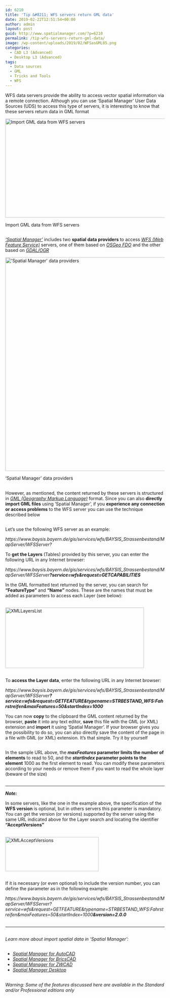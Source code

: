 ```yaml
---
id: 6210
title: 'Tip &#8211; WFS servers return GML data'
date: 2019-02-22T12:51:54+00:00
author: admin
layout: post
guid: http://www.spatialmanager.com/?p=6210
permalink: /tip-wfs-servers-return-gml-data/
image: /wp-content/uploads/2019/02/WFSasGML85.png
categories:
  - CAD L3 (Advanced)
  - Desktop L3 (Advanced)
tags:
  - Data sources
  - GML
  - Tricks and Tools
  - WFS
---
```

<p>
  WFS data servers provide the ability to access vector spatial information via a remote connection. Although you can use &#8216;Spatial Manager&#8217; User Data Sources (UDS) to access this type of servers, it is interesting to know that these servers return data in GML format
</p>

<p>
  <!--more-->
</p>

<div>
  <a href="http://www.spatialmanager.com/wp-content/uploads/2019/02/WFS_as_GMData2.png" target="_blank" rel="nofollow"><img src="http://www.spatialmanager.com/wp-content/uploads/2019/02/WFS_as_GMData2-1024x511.png" alt="Import GML data from WFS servers" width="625" height="312" srcset="http://www.spatialmanager.com/wp-content/uploads/2019/02/WFS_as_GMData2-1024x511.png 1024w, http://www.spatialmanager.com/wp-content/uploads/2019/02/WFS_as_GMData2-300x150.png 300w, http://www.spatialmanager.com/wp-content/uploads/2019/02/WFS_as_GMData2-768x383.png 768w, http://www.spatialmanager.com/wp-content/uploads/2019/02/WFS_as_GMData2-624x312.png 624w, http://www.spatialmanager.com/wp-content/uploads/2019/02/WFS_as_GMData2.png 1264w" sizes="(max-width: 625px) 100vw, 625px" /></a>
  
  <p>
    Import GML data from WFS servers
  </p>
</div>

<h2>
</h2>

<p>
  <span><em><a href="http://www.spatialmanager.com/" target="_blank" rel="nofollow">&#8216;Spatial Manager&#8217;</a></em></span> includes two <strong>spatial data providers</strong> to access <span><a href="https://en.wikipedia.org/wiki/Web_Feature_Service" target="_blank" rel="nofollow"><em><span>WFS (Web Feature Service)</span></em></a></span> servers, one of them based on <span><em><a href="http://fdo.osgeo.org/" target="_blank" rel="nofollow">OSGeo FDO</a></em></span> and the other based on <a href="https://en.wikipedia.org/wiki/GDAL" target="_blank" rel="nofollow"><span><em>GDAL/OGR</em></span></a>
</p>

<div>
  <a href="http://www.spatialmanager.com/wp-content/uploads/2019/02/SPMDataProviders.png" target="_blank" rel="nofollow"><img src="http://www.spatialmanager.com/wp-content/uploads/2019/02/SPMDataProviders.png" alt="'Spatial Manager' data providers" width="563" height="673" srcset="http://www.spatialmanager.com/wp-content/uploads/2019/02/SPMDataProviders.png 563w, http://www.spatialmanager.com/wp-content/uploads/2019/02/SPMDataProviders-251x300.png 251w" sizes="(max-width: 563px) 100vw, 563px" /></a>
  
  <p>
    &#8216;Spatial Manager&#8217; data providers
  </p>
</div>

<h2>
</h2>

<p>
  However, as mentioned, the content returned by these servers is structured in <span><em><a href="https://en.wikipedia.org/wiki/Geography_Markup_Language" target="_blank" rel="nofollow">GML (Geography Markup Language)</a></em></span> format. Since you can also <strong>directly import GML files</strong> using &#8216;Spatial Manager&#8217;, if you <strong>experience any connection or access problems</strong> to the WFS server you can use the technique described below
</p>

<h2>
</h2>

<p>
  Let&#8217;s use the following WFS server as an example:
</p>

<p>
  <span><em>https://www.baysis.bayern.de/gis/services/wfs/BAYSIS_Strassenbestand/MapServer/WFSServer?</em></span>
</p>

<p>
  To <strong>get the Layers</strong> (Tables) provided by this server, you can enter the following URL in any Internet browser:
</p>

<p>
  <span><em>https://www.baysis.bayern.de/gis/services/wfs/BAYSIS_Strassenbestand/MapServer/WFSServer<strong><span>?service=wfs&request=GETCAPABILITIES</span></strong></em></span>
</p>

<p>
  In the GML formatted text returned by the server, you can search for <strong>&#8220;FeatureType&#8221;</strong> and <strong>&#8220;Name&#8221;</strong> nodes. These are the names that must be added as parameters to access each Layer (see below):
</p>

<h2>
</h2>

<p>
  <img src="http://www.spatialmanager.com/wp-content/uploads/2019/02/XMLLayersList.png" alt="XMLLayersList" width="438" height="191" srcset="http://www.spatialmanager.com/wp-content/uploads/2019/02/XMLLayersList.png 438w, http://www.spatialmanager.com/wp-content/uploads/2019/02/XMLLayersList-300x131.png 300w" sizes="(max-width: 438px) 100vw, 438px" />
</p>

<h2>
</h2>

<p>
  To <strong>access the Layer data</strong>, enter the following URL in any Internet browser:
</p>

<p>
  <span><em>https://www.baysis.bayern.de/gis/services/wfs/BAYSIS_Strassenbestand/MapServer/WFSServer<span><strong>?service=wfs&request=GETFEATURE&typename=<span>STRBESTAND_WFS:Fahrstreifen<span>&maxFeatures=50&startIndex=1000</span></span></strong></span></em></span>
</p>

<p>
  You can now <strong>copy</strong> to the clipboard the GML content returned by the browser, <strong>paste</strong> it into any text editor, <strong>save</strong> this file with the GML (or XML) extension and <strong>import</strong> it using &#8216;Spatial Manager&#8217;. If your browser gives you the possibility to do so, you can also directly save the content of the page in a file with GML (or XML) extension. It&#8217;s that simple. Try it by yourself
</p>

<h2>
</h2>

<p>
  In the sample URL above, the <strong><em>maxFeatures</em> parameter limits the number of elements</strong> to read to 50, and the <strong><em>startIndex</em> parameter points to the element</strong> 1000 as the first element to read. You can modify these parameters according to your needs or remove them if you want to read the whole layer (beware of the size)
</p>

<h2>
</h2>

* * *

<p>
  <em><strong>Note:</strong></em>
</p>

<p>
  In some servers, like the one in the example above, the specification of the <strong>WFS version</strong> is optional, but in others servers this parameter is mandatory. You can get the version (or versions) supported by the server using the same URL indicated above for the Layer search and locating the identifier <strong>&#8220;AcceptVersions&#8221;</strong>
</p>

<h2>
</h2>

<p>
  <a href="http://www.spatialmanager.com/wp-content/uploads/2019/02/XMLAcceptVersions.png" target="_blank" rel="nofollow"><img src="http://www.spatialmanager.com/wp-content/uploads/2019/02/XMLAcceptVersions.png" alt="XMLAcceptVersions" width="295" height="108" /></a>
</p>

<h2>
</h2>

<p>
  If it is necessary (or even optional) to include the version number, you can define the parameter as in the following example:
</p>

<p>
  <span><em>https://www.baysis.bayern.de/gis/services/wfs/BAYSIS_Strassenbestand/MapServer/WFSServer</em></span><span><em>?service=wfs&request=GETFEATURE&typename=</em></span><span><em>STRBESTAND_WFS:Fahrstreifen<span>&maxFeatures=50&startIndex=1000</span></em></span><em><strong><span>&version=2.0.0</span></strong></em>
</p>

<h2>
</h2>

* * *

<h2>
</h2>

<p>
  <em>Learn more about import spatial data in &#8216;Spatial Manager&#8217;:</em>
</p>

<h2>
</h2>

<ul>
  <li>
    <span><a href="http://wiki.spatialmanager.com/index.php/Spatial_Manager%E2%84%A2_for_AutoCAD_-_FAQs:_Import" target="_blank" rel="nofollow"><span><em>Spatial Manager for AutoCAD</em></span></a></span>
  </li>
  <li>
    <span><span><a href="http://wiki.spatialmanager.com/index.php/Spatial_Manager%E2%84%A2_for_BricsCAD_-_FAQs:_Import" target="_blank" rel="nofollow"><span><em>Spatial Manager for BricsCAD</em></span></a></span></span>
  </li>
  <li>
    <span><span><a href="http://wiki.spatialmanager.com/index.php/Spatial_Manager%E2%84%A2_for_ZWCAD_-_FAQs:_Import" target="_blank" rel="nofollow"><span><em>Spatial Manager for ZWCAD</em></span></a></span></span>
  </li>
  <li>
    <a href="http://wiki.spatialmanager.com/index.php/Spatial_Manager_Desktop%E2%84%A2_-_FAQs:_Import_and_export" target="_blank" rel="nofollow"><span><em>Spatial Manager Desktop</em></span></a>
  </li>
</ul>

<h2>
</h2>

<p>
  <span><i>Warning: Some of the features discussed here are available in the Standard and/or Professional editions only</i></span>
</p>